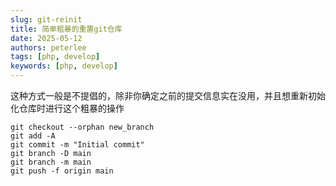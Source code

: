 ```yaml
---
slug: git-reinit
title: 简单粗暴的重置git仓库
date: 2025-05-12
authors: peterlee
tags: [php, develop]
keywords: [php, develop]
---
```

这种方式一般是不提倡的，除非你确定之前的提交信息实在没用，并且想重新初始化仓库时进行这个粗暴的操作
<!-- truncate -->

~~~shell
git checkout --orphan new_branch
git add -A
git commit -m "Initial commit"
git branch -D main
git branch -m main
git push -f origin main
~~~